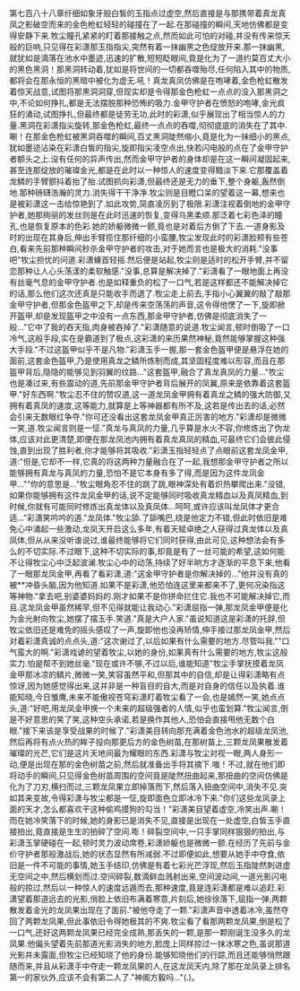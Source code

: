 第七百八十八章纤细如象牙般白皙的玉指点过虚空,然后直接是与那携带着真龙真凤之影破空而来的金色枪虹轻轻的碰撞在了一起.在那碰撞的瞬间,天地仿佛都是变得安静下来.牧尘瞳孔紧紧的盯着那接触之点,然而如此可怕的对碰,并没有传来惊天般的巨响,只见得在彩潇那玉指指尖,突然有着一抹幽黑之色绽放开来.那一抹幽黑,就犹如是滴落在池水中墨迹,迅速的扩散,短短眨眼间,竟是化为了一道约莫百丈大小的黑色黑洞！那黑洞转动着,犹如是将世间的一切都吞噬殆尽,任何陷入其中的物质,都将会在那永恒的黑暗中被化为虚无.吼！真龙真凤仿佛是在咆哮着,金色枪虹散发着惊天战意,试图将那黑洞洞穿,但现实却是令得那金色枪虹一点点的没入那黑洞之中,不论如何挣扎,都是无法摆脱那种恐怖的吸力.金甲守护者在愤怒的咆哮,金光疯狂的涌动,试图挣扎,但最终都是徒劳无功,此时的彩潇,似乎展现出了相当惊人的力量.黑洞在彩潇指尖旋转,那金色枪虹,最终一点点的吞噬,彻彻底底的消失在了其中.唰！在那金色枪虹被黑洞吞噬的瞬间,百丈黑洞陡然缩小,竟是化为一抹细小的黑点,犹如墨迹沾染在彩潇白皙的指尖,旋即指尖凌空点出,快若闪电般的点在了金甲守护者额头之上.没有任何的异声传出,然而金甲守护者的身体却是在这一瞬间凝固起来,甚至连那绽放的璀璨金光,都是在此时以一种惊人的速度变得黯淡下来.它那覆盖着龙鳞的手臂颤抖着抬了抬.试图抓向彩潇,但最终还是无力的垂下,整个身躯,轰然倒地.那种磅礴浩瀚的灵力.消失得干干净净.牧尘则是目瞪口呆的望着这一幕,想来也是被彩潇这一击给惊艳到了.如此攻势,简直凌厉到了极限.彩潇注视着倒地的金甲守护者,她那绚丽的发丝则是在此时迅速的恢复,变得乌黑柔顺.那泛着七彩色泽的瞳孔,也是恢复原本的色彩.她的娇躯微微一颤,竟也是对着后方倒了下去.一道身影及时的出现在其身后,伸出手臂揽住那纤细的小蛮腰,牧尘发现此时的彩潇脸颊有些苍白,看来先前那种瞬间秒杀金甲守护者的攻击,对于她而言也是极大的消耗."没事吧"牧尘担忧的问道.彩潇螓首轻摇.然后便是站起,牧尘则是适时的松开手臂,并不留恋那种让人心头荡漾的柔软触感."没事,总算是解决掉了."彩潇看了一眼地面上再没有丝毫气息的金甲守护者.也是如释重负的松了一口气,若是这样都还不能解决掉它的话,那么他们这次还真是只能收手而退了.牧尘走上前去,手指小心翼翼的敲了敲那金甲守护者,但那金色盔甲之下,却是传来空荡荡的声音,这令得他愣了一下,旋即掀开盔甲,却是发现盔甲之中没有一点东西,那金甲守护者,仿佛是彻底消失了一般…"它中了我的吞天指,肉身被吞掉了."彩潇随意的说道.牧尘闻言,顿时倒吸了一口冷气,这般手段,实在是霸道到了极点,这彩潇的来历果然神秘,竟然能够掌握这种强大手段."不过这盔甲似乎不是凡物."彩潇玉手一握,那一套金色盔甲便是悬浮在她的面前,这套金色盔甲,乃是使用真龙之鳞所炼制而成,其坚固程度难以形容,而且在那盔甲背后,隐隐的能够见到羽翼的纹路…"这套盔甲,融合了真龙真凤的力量…"牧尘也是凑过来,有些震动的道,先前那金甲守护者背后展开的凤翼,原来是依靠着这套盔甲."好东西啊."牧尘忍不住的赞叹道,这一道龙凤金甲拥有着真龙之鳞的强大防御,又拥有着真凤的速度,这等能力,就算是上等神器都有所不及,这若是传出去的话,必然会引来无数眼红争夺."你可还没看出这套龙凤金甲真正厉害的地方."彩潇却是微微一笑,道.牧尘闻言则是一怔."真龙与真凤的力量,几乎算是水火不容,你修炼出了伪龙体,应该对此更清楚,即便在那龙凤池内拥有着真龙真凤的精血,可最终它们会彼此侵蚀,直到出现了胜利者,你才能够将其吸收."彩潇玉指轻轻点了点眼前这套龙凤金甲,道:"但是,它却不一样,它真的将这两种力量融合在了一起,我想那金甲守护者之所以能够拥有真龙与真凤的力量,恐怕不是它本身有多了得,而是因为这件龙凤金甲…""你的意思是…"牧尘眼角忍不住的跳了跳,眼神深处有着炽热攀爬出来."没错,如果你能够拥有这件龙凤金甲的话,说不定能够同时吸收真龙精血以及真凤精血,到时候,你就有可能同时修炼出真龙体以及真凤体…呵呵,或许应该叫龙凤体才更合适…"彩潇笑吟吟的道."龙凤体."牧尘舔.了舔嘴巴,绕是他定力不错,但此时依旧是难免心中涌起一些激动,龙凤天开启这么多年,有着天赋卓绝之人获得过真龙体以及真凤体,但从从来没听谁说过,谁最终能够将它们同时获得,由此可见,这种想法会有多么的不切实际.不过眼下,这种不切实际的事,却竟是有了一丝可能的希望,这如何能不让得牧尘心中泛起波澜.牧尘心中的动荡,持续了好半晌方才逐渐的平息下来,他看了一眼那龙凤金甲,再看了看彩潇,道:"这金甲守护者是你解决掉的…"他并没有真的被**冲昏头脑,因为他知道.如果不是彩潇,他恐怕连这里来都来不了,更何况染指这等神物."拿去吧,别婆婆妈妈的.刚才如果不是你拼命拦住它.我也不可能解决掉它,而且.这龙凤金甲虽然稀罕,但不见得就能让我动心."彩潇屈指一弹,那龙凤金甲便是化为金光射向牧尘,她摆了摆玉手.笑道."真是大户人家."虽说知道这是彩潇的托辞,但牧尘依旧还是难免的摇头感叹了一声,旋即他也没再矫情,伸手接过那龙凤金甲,然后对着彩潇真诚的点点头,道:"这次谢过了,以后如果有什么需要的地方.尽管叫我.""口气蛮大的啊."彩潇戏谑的望着牧尘,以她的身份,如果真有什么需要的地方,牧尘这般实力.怕是帮不到她丝毫."现在或许不够,不过以后,谁能知道"牧尘手掌抚摸着龙凤金甲那冰凉的鳞片,微微一笑,笑容虽然平和,但那其中的自信,却是让得彩潇略有点惊讶,因为她感觉得出来,这并非是一种盲目的自大,而是对自身的信任以及执着.谁能知晓,今日雏鹰,未来不能傲视苍穹彩潇盯着牧尘看了一会,也是嫣然一笑,她点点头,道:"好吧,用龙凤金甲换一个未来的超级强者的人情,似乎也蛮划算."牧尘闻言,倒是不好意思的笑了笑,这种空头承诺,若是换作其他人,恐怕会直接甩他无数个白眼."接下来该是享受战果的时候了."彩潇美目转向那充满着金色池水的超级龙凤池,然后再将有点火热的眸子投向那更后方的金色树苗,在那树苗上,三颗龙凤果散发着璀璨的光芒,它们是这片天地间最为耀眼的东西.彩潇与牧尘对视一眼,两人身形一动,便是出现在那的金色树苗之前,然后就准备出手将其摘下.嗤！不过,就在他们即将动手的瞬间,只见得金色树苗周围的空间竟是陡然扭曲起来,那扭曲的空间仿佛是化为了刀刃,横扫而过,三颗龙凤果立即掉落而下,然后落入扭曲空间中,消失不见.突如其来变故,令得彩潇与牧尘都是一怔,旋即面色立即冰冷下来."你们这些龙凤录上面的天才,怎么都喜欢干这种偷鸡摸狗的勾当！"彩潇美目望着虚空,冷笑出声.唰！而在她冷笑落下的时候,她的身影已是消失不见,直接是出现在一处虚空,白皙玉手直接拍出,竟直接是生生的拍碎了空间.嘭！碎裂空间中,一只手掌同样狠狠的拍出,与彩潇玉掌硬碰在一起,顿时灵力波动席卷,彩潇娇躯也是微微一颤.在经历了先前与金价守护者那般激战后,她的状态显然有所减弱.不过即便如此,想要从她手中夺食,依旧是一件不可能的事情,她玉手结印,仿佛是有着七彩光芒浮现,然后玉指陡然刺进虚无空间之中,然后横划而过.空间碎裂,数滴鲜血溅射出来,空间波动间,一道光影闪电般的掠过,然后以一种惊人的速度远遁而去,那种速度,竟是连彩潇都是难以追赶.彩潇望着那道远去的光影,俏脸上依旧布满着寒意,片刻后,她徐徐落下,屈指一弹,两颗散发着金光的龙凤果出现在了面前."被他夺走了一颗."彩潇声音中透着冰冷,虽然夺回了两颗龙凤果,但此事依旧令得她极其的不爽.牧尘看了看那两颗龙凤果,倒是松了一口气,还好这两颗龙凤果已经完全成熟,那丢失的一颗,是那一颗刚诞生没多久的龙凤果.他偏头望着先前那道光影消失的地方,脸庞上同样掠过一抹冰寒之色,虽说那道光影并未露面,但牧尘已经知晓了他的身份.能够知晓他们的行踪,而且还能够悄然跟随而来,并且从彩潇手中夺走一颗龙凤果的人,在这龙凤天内,除了那在龙凤录上排名第一的家伙外,应该不会有第二人了."神阁方毅吗…"(.)。
